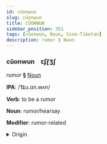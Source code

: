```yaml
---
id: cûonwun
slug: cûonwun
title: CÛONWUN
sidebar_position: 351
tags: [cûonwun, Noun, Sino-Tibetan]
description: rumor § Noun
---
```


### cûonwun&emsp;<span kind="abugida">ꞇʄɽ̃ʒ̃ʃ</span>

*rumor* **§** [Noun](../../tags/Noun)

**IPA**: /ˈt͡ɕu.ɑn.wʌn/

**Verb**: to be a rumor

**Noun**: rumor/hearsay

**Modifier**: rumor-related

<details>
    <summary>Origin</summary>
    Mandarin 傳聞 chuánwén [ʈʂʰwanwən]<br/>
    <em>Sino-Tibetan Language Family</em>
</details>